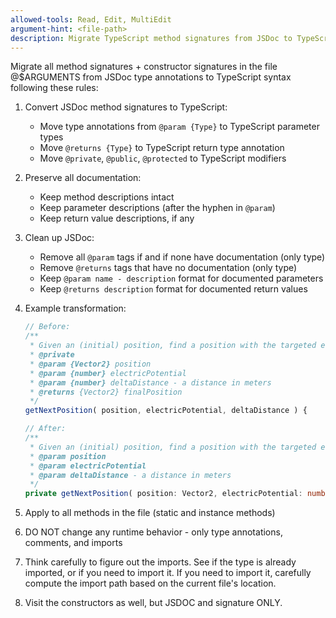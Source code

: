 ```yaml
---
allowed-tools: Read, Edit, MultiEdit
argument-hint: <file-path>
description: Migrate TypeScript method signatures from JSDoc to TypeScript syntax
---
```


Migrate all method signatures + constructor signatures in the file @$ARGUMENTS from JSDoc type annotations to TypeScript syntax following these rules:

1. Convert JSDoc method signatures to TypeScript:
   - Move type annotations from `@param {Type}` to TypeScript parameter types
   - Move `@returns {Type}` to TypeScript return type annotation
   - Move `@private`, `@public`, `@protected` to TypeScript modifiers

2. Preserve all documentation:
   - Keep method descriptions intact
   - Keep parameter descriptions (after the hyphen in `@param`)
   - Keep return value descriptions, if any

3. Clean up JSDoc:
   - Remove all `@param` tags if and if none have documentation (only type)
   - Remove `@returns` tags that have no documentation (only type)
   - Keep `@param name - description` format for documented parameters
   - Keep `@returns description` format for documented return values

4. Example transformation:
   ```typescript
   // Before:
   /**
    * Given an (initial) position, find a position with the targeted electric potential
    * @private
    * @param {Vector2} position
    * @param {number} electricPotential
    * @param {number} deltaDistance - a distance in meters
    * @returns {Vector2} finalPosition
    */
   getNextPosition( position, electricPotential, deltaDistance ) {

   // After:
   /**
    * Given an (initial) position, find a position with the targeted electric potential
    * @param position
    * @param electricPotential
    * @param deltaDistance - a distance in meters
    */
   private getNextPosition( position: Vector2, electricPotential: number, deltaDistance: number ): Vector2 {
   ```

5. Apply to all methods in the file (static and instance methods)
6. DO NOT change any runtime behavior - only type annotations, comments, and imports
7. Think carefully to figure out the imports. See if the type is already imported, or if you need to import it. If you need to import it, carefully compute the import path based on the current file's location.
8. Visit the constructors as well, but JSDOC and signature ONLY.